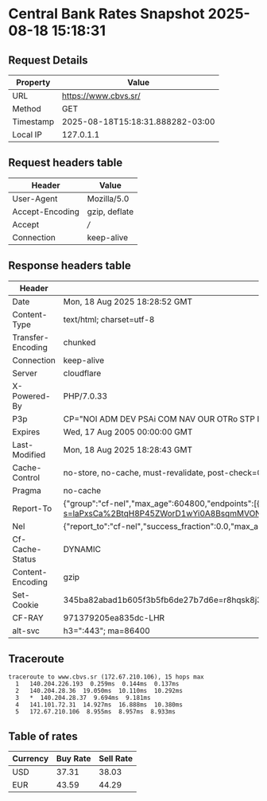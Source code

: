 # Central Bank Rates Snapshot 2025-08-18 15:18:31
## Request Details

| Property | Value |
|----------|-------|
| URL | https://www.cbvs.sr/ |
| Method | GET |
| Timestamp | 2025-08-18T15:18:31.888282-03:00 |
| Local IP | 127.0.1.1 |
    
## Request headers table

| Header | Value |
|--------|-------|
| User-Agent | Mozilla/5.0 |
| Accept-Encoding | gzip, deflate |
| Accept | */* |
| Connection | keep-alive |

    
## Response headers table
| Header | Value |
|--------|-------|
| Date | Mon, 18 Aug 2025 18:28:52 GMT |
| Content-Type | text/html; charset=utf-8 |
| Transfer-Encoding | chunked |
| Connection | keep-alive |
| Server | cloudflare |
| X-Powered-By | PHP/7.0.33 |
| P3p | CP="NOI ADM DEV PSAi COM NAV OUR OTRo STP IND DEM" |
| Expires | Wed, 17 Aug 2005 00:00:00 GMT |
| Last-Modified | Mon, 18 Aug 2025 18:28:43 GMT |
| Cache-Control | no-store, no-cache, must-revalidate, post-check=0, pre-check=0 |
| Pragma | no-cache |
| Report-To | {"group":"cf-nel","max_age":604800,"endpoints":[{"url":"https://a.nel.cloudflare.com/report/v4?s=laPxsCa%2BtqH8P45ZWorD1wYi0A8BsqmMVONwOyKOaBnwR0oSqsy03Ta0d%2BCjLcg0yMx3%2FTTLIQ9JZCCeGkuNdD1XucnCQqNNrBhA"}]} |
| Nel | {"report_to":"cf-nel","success_fraction":0.0,"max_age":604800} |
| Cf-Cache-Status | DYNAMIC |
| Content-Encoding | gzip |
| Set-Cookie | 345ba82abad1b605f3b5fb6de27b7d6e=r8hqsk8j37t9j7qrhrqfr273g5; HttpOnly; Path=/ |
| CF-RAY | 971379205ea835dc-LHR |
| alt-svc | h3=":443"; ma=86400 |

## Traceroute 

```
traceroute to www.cbvs.sr (172.67.210.106), 15 hops max
  1   140.204.226.193  0.259ms  0.144ms  0.137ms 
  2   140.204.28.36  19.050ms  10.110ms  10.292ms 
  3   *  140.204.28.37  9.694ms  9.181ms 
  4   141.101.72.31  14.927ms  16.888ms  10.380ms 
  5   172.67.210.106  8.955ms  8.957ms  8.933ms 

```

## Table of rates

| Currency | Buy Rate | Sell Rate |
|----------|----------|-----------|
| USD | 37.31 | 38.03 |
| EUR | 43.59 | 44.29 |
